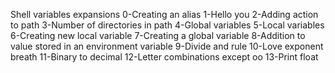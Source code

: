 Shell variables expansions
0-Creating an alias
1-Hello you
2-Adding action to path
3-Number of directories in path
4-Global variables
5-Local variables
6-Creating new local variable
7-Creating a global variable
8-Addition to value stored in an environment variable
9-Divide and rule
10-Love exponent breath
11-Binary to decimal
12-Letter combinations except oo
13-Print float
